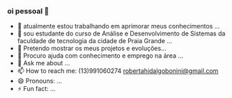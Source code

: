 ### oi pessoal 👋

<!--
**RobertaBonini/RobertaBonini** is a ✨ _special_ ✨ repository because its `README.md` (this file) appears on your GitHub profile.

Here are some ideas to get you started:
-->
- 🔭 atualmente estou trabalhando em aprimorar meus conhecimentos ...
- 🌱 sou estudante do curso de Análise  e Desenvolvimento de Sistemas da faculdade de tecnologia da cidade de Praia Grande ...
- 👯 Pretendo mostrar os meus projetos e evoluções...
- 🤔 Procuro ajuda com conhecimento e emprego na área ...
- 💬 Ask me about ...
- 📫 How to reach me:
(13)991060274 
robertahidalgobonini@gmail.com 
- 😄 Pronouns: ...
- ⚡ Fun fact: ...
